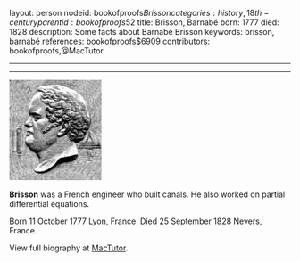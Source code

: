 layout: person
nodeid: bookofproofs$Brisson
categories: history,18th-century
parentid: bookofproofs$52
title: Brisson, Barnabé
born: 1777
died: 1828
description: Some facts about Barnabé Brisson
keywords: brisson, barnabé
references: bookofproofs$6909
contributors: bookofproofs,@MacTutor

---


---

![Brisson.jpg](https://github.com/bookofproofs/bookofproofs.github.io/blob/main/_sources/_assets/images/portraits/Brisson.jpg?raw=true)

**Brisson** was a French engineer who built canals. He also worked on partial differential equations.

Born 11 October 1777 Lyon, France. Died 25 September 1828 Nevers, France.


View full biography at [MacTutor](https://mathshistory.st-andrews.ac.uk/Biographies/Brisson/).